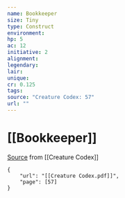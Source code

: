 ```yaml
---
name: Bookkeeper
size: Tiny
type: Construct
environment: 
hp: 5
ac: 12
initiative: 2
alignment: 
legendary: 
lair: 
unique: 
cr: 0.125
tags: 
source: "Creature Codex: 57"
url: ""
---
```

# [[Bookkeeper]]

[Source](zotero://open-pdf/library/items/NTNKJRHG?page=57) from [[Creature Codex]]

```pdf
{
	"url": "[[Creature Codex.pdf]]",
	"page": [57]
}
```

